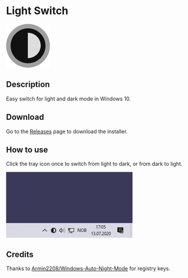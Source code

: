 ﻿# Light Switch

![Icon](Readme/Icon.png)

## Description

Easy switch for light and dark mode in Windows 10.

## Download

Go to the [Releases](https://github.com/wireless-r/Light-Switch/releases) page to download the installer.

## How to use

Click the tray icon once to switch from light to dark, or from dark to light.

![Screenshot](Readme/Screen.gif)

## Credits

Thanks to [Armin2208/Windows-Auto-Night-Mode](https://github.com/Armin2208/Windows-Auto-Night-Mode) for registry keys.
